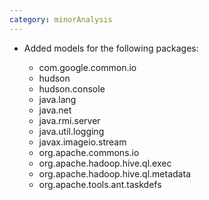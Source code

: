 ```yaml
---
category: minorAnalysis
---
```

* Added models for the following packages:

  * com.google.common.io
  * hudson
  * hudson.console
  * java.lang
  * java.net
  * java.rmi.server
  * java.util.logging
  * javax.imageio.stream
  * org.apache.commons.io
  * org.apache.hadoop.hive.ql.exec
  * org.apache.hadoop.hive.ql.metadata
  * org.apache.tools.ant.taskdefs
